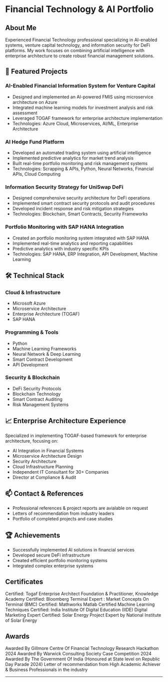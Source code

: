 # Financial Technology & AI Portfolio

## About Me
Experienced Financial Technology professional specializing in AI-enabled systems, venture capital technology, and information security for DeFi platforms. My work focuses on combining artificial intelligence with enterprise architecture to create robust financial management solutions.

## 🚀 Featured Projects

### AI-Enabled Financial Information System for Venture Capital
- Designed and implemented an AI-powered FMIS using microservice architecture on Azure
- Integrated machine learning models for investment analysis and risk assessment
- Leveraged TOGAF framework for enterprise architecture implementation
- Technologies: Azure Cloud, Microservices, AI/ML, Enterprise Architecture

### AI Hedge Fund Platform
- Developed an automated trading system using artificial intelligence
- Implemented predictive analytics for market trend analysis
- Built real-time portfolio monitoring and risk management systems
- Technologies: Scrapping & APIs, Python, Neural Networks, Financial APIs, Cloud Computing

### Information Security Strategy for UniSwap DeFi
- Designed comprehensive security architecture for DeFi operations
- Implemented smart contract security protocols and audit procedures
- Developed incident response and risk mitigation strategies
- Technologies: Blockchain, Smart Contracts, Security Frameworks

### Portfolio Monitoring with SAP HANA Integration
- Created an portfolio monitoring system integrated with SAP HANA
- Implemented real-time analytics and reporting capabilities
- Predictive analytics with industry specific KPIs
- Technologies: SAP HANA, ERP Integration, API Development, Machine Learning

## 🛠️ Technical Stack

### Cloud & Infrastructure
- Microsoft Azure
- Microservice Architecture
- Enterprise Architecture (TOGAF)
- SAP HANA

### Programming & Tools
- Python
- Machine Learning Frameworks
- Neural Network & Deep Learning
- Smart Contract Development
- API Development

### Security & Blockchain
- DeFi Security Protocols
- Blockchain Technology
- Smart Contract Auditing
- Risk Management Systems

## 📈 Enterprise Architecture Experience
Specialized in implementing TOGAF-based framework for enterprise architecture, focusing on:
- AI Integration in Financial Systems
- Microservice Architecture Design
- Security Architecture
- Cloud Infrastructure Planning
- Independent IT Consultant for 30+ Companies
- Director at Compliance & Audit

## 📫 Contact & References
- Professional references & project reports are avialable on request
- Letters of recommendation from industry leaders
- Portfolio of completed projects and case studies

## 🏆 Achievements
- Successfully implemented AI solutions in financial services
- Developed secure DeFi infrastructure
- Created efficient portfolio monitoring systems
- Integrated complex enterprise systems

## Certificates
Certified: Togaf Enterprise Architect Foundation & Practitioner, Knowledge Academy 
Certified: Bloomberg Terminal Expert : Market Concepts On Terminal (BMC)
Certified: Mathworks Matlab Certified Machine Learning Techniques
Certified: India Institute Of Digital Education (IIDE) Digital Marketing Expert
Certified: Solar Energy Project Expert by National Institute of Solar Energy

## Awards
Awarded By Gillmore Centre Of Financial Technology Research Hackathon 2024
Awarded By Warwick Consulting Society Case Competition 2024
Awarded By The Government Of India (Honoured at State level on Republic Day Parade 2024)
Letter of recommendation from High Academic Achiever & Business Professionals in the industry



---
